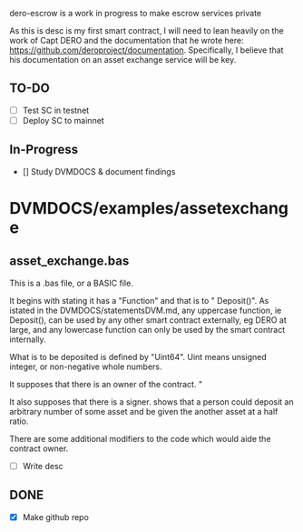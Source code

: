 dero-escrow is a work in progress to make escrow services private

As this is desc is my first smart contract, I will need to lean heavily on the work of Capt DERO and the documentation that he wrote here: https://github.com/deroproject/documentation. Specifically, I believe that his documentation on an asset exchange service will be key. 

TO-DO
---
- [ ] Test SC in testnet
- [ ] Deploy SC to mainnet

In-Progress
---
- [\] Study DVMDOCS & document findings

# DVMDOCS/examples/assetexchange
## asset_exchange.bas
This is a .bas file, or a BASIC file.

It begins with stating it has a "Function" and that is to " Deposit()". As istated in the DVMDOCS/statementsDVM.md, any uppercase function, ie Deposit(), can be used by any other smart contract externally, eg DERO at large, and any lowercase function can only be used by the smart contract internally.

What is to be deposited is defined by "Uint64". Uint means unsigned integer, or non-negative whole numbers.

It supposes that there is an owner of the contract.
"

It also supposes that there is a signer. shows that a person could deposit an arbitrary number of some asset and be given the another asset at a half ratio.

There are some additional modifiers to the code which would aide the contract owner.

- [ ] Write desc

DONE
---
- [x] Make github repo

